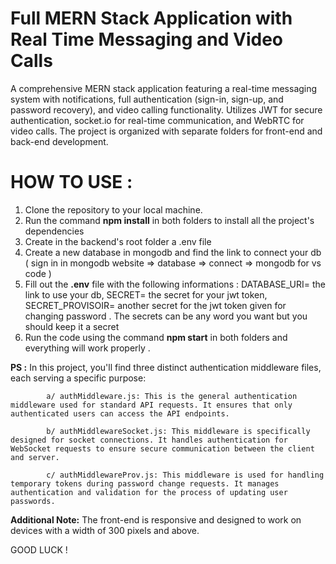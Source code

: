 # Full MERN Stack Application with Real Time Messaging and Video Calls
A comprehensive MERN stack application featuring a real-time messaging system with notifications, full authentication (sign-in, sign-up, and password recovery), and video calling functionality. Utilizes JWT for secure authentication, socket.io for real-time communication, and WebRTC for video calls. The project is organized with separate folders for front-end and back-end development.

# HOW TO USE :
1. Clone the repository to your local machine.
2. Run the command **npm install** in both folders to install all the project's dependencies
3. Create in the backend's root folder a .env file
4. Create a new database in mongodb and find the link to connect your db ( sign in in mongodb website => database => connect => mongodb for vs code )
5. Fill out the **.env** file with the following informations : DATABASE_URI= the link to use your db, SECRET= the secret for your jwt token, SECRET_PROVISOIR= another secret for the jwt token given for changing password . The secrets can be any word you want but you should keep it a secret
6. Run the code using the command **npm start** in both folders and everything will work properly .

**PS :** In this project, you'll find three distinct authentication middleware files, each serving a specific purpose:

            a/ authMiddleware.js: This is the general authentication middleware used for standard API requests. It ensures that only authenticated users can access the API endpoints.

            b/ authMiddlewareSocket.js: This middleware is specifically designed for socket connections. It handles authentication for WebSocket requests to ensure secure communication between the client and server.

            c/ authMiddlewareProv.js: This middleware is used for handling temporary tokens during password change requests. It manages authentication and validation for the process of updating user passwords.
  **Additional Note:** The front-end is responsive and designed to work on devices with a width of 300 pixels and above.
  
GOOD LUCK !
